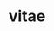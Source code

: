 ---
layout: cv
permalink: /cv/
title: vitae
nav: true
nav_order: 3
cv_pdf: CV_Tsung-Lin_Tsou.pdf
# toc:
#   sidebar: left
---